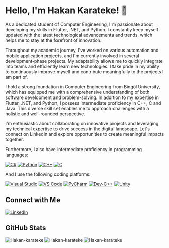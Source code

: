 # Hello, I'm Hakan Karateke! 👋

As a dedicated student of Computer Engineering, I'm passionate about developing my skills in Flutter, .NET, and Python. I constantly keep myself updated with the latest technological advancements and trends, which helps me to stay at the forefront of innovation.

Throughout my academic journey, I've worked on various automation and mobile application projects, and I'm currently involved in several development-phase projects. My adaptability allows me to quickly integrate into teams and efficiently learn new technologies. I take pride in my ability to continuously improve myself and contribute meaningfully to the projects I am part of.

I hold a strong foundation in Computer Engineering from Bingöl University, which has equipped me with a comprehensive understanding of both software development and problem-solving. In addition to my expertise in Flutter, .NET, and Python, I possess intermediate proficiency in C++, C and Java. This diverse skill set enables me to approach challenges with a holistic and well-rounded perspective.

I'm enthusiastic about collaborating on innovative projects and leveraging my technical expertise to drive success in the digital landscape. Let's connect on LinkedIn and explore opportunities to create meaningful impacts together.

Furthermore, I also have intermediate proficiency in programming languages:

[![C#](https://img.shields.io/badge/C%23-%23239120.svg?&style=flat&logo=c-sharp&logoColor=white)](https://docs.microsoft.com/en-us/dotnet/csharp/)
[![Python](https://img.shields.io/badge/Python-%233776AB.svg?&style=flat&logo=python&logoColor=white)](https://www.python.org/)
[![C++](https://img.shields.io/badge/C%2B%2B-%2300599C.svg?&style=flat&logo=c%2B%2B&logoColor=white)](https://isocpp.org/)
[![C](https://img.shields.io/badge/C-%2300599C.svg?&style=flat&logo=c&logoColor=white)](https://www.learn-c.org/)

And I use the following coding platforms:

[![Visual Studio](https://img.shields.io/badge/Visual%20Studio-%235C2D91.svg?&style=flat&logo=visual-studio&logoColor=white)](https://visualstudio.microsoft.com/)
[![VS Code](https://img.shields.io/badge/VS%20Code-%23007ACC.svg?&style=flat&logo=visual-studio-code&logoColor=white)](https://code.visualstudio.com/)
[![PyCharm](https://img.shields.io/badge/PyCharm-%23000000.svg?&style=flat&logo=pycharm&logoColor=white)](https://www.jetbrains.com/pycharm/)
[![Dev-C++](https://img.shields.io/badge/Dev%20C%2B%2B-%23B4009E.svg?&style=flat)](https://sourceforge.net/projects/orwelldevcpp/)
[![Unity](https://img.shields.io/badge/Unity-%23000000.svg?&style=flat&logo=unity&logoColor=white)](https://unity.com/)

## Connect with Me

[![LinkedIn](https://img.shields.io/badge/LinkedIn-Hakan%20Karateke-blue?style=flat&logo=linkedin)](https://www.linkedin.com/in/hakan-karateke-174013253/)

## GitHub Stats
<p><img align="left" src="https://github-readme-stats.vercel.app/api/top-langs?username=Hakan-karateke&show_icons=true&locale=en&layout=compact" alt="Hakan-karateke" /></p>
<p><img align="left" src="https://github-readme-stats.vercel.app/api?username=Hakan-karateke&show_icons=true&theme=radical&hide=issues,contribs" alt="Hakan-karateke" /></p>


<p><img align="center" src="https://github-readme-streak-stats.herokuapp.com/?user=Hakan-karateke&" alt="Hakan-karateke" /></p>
